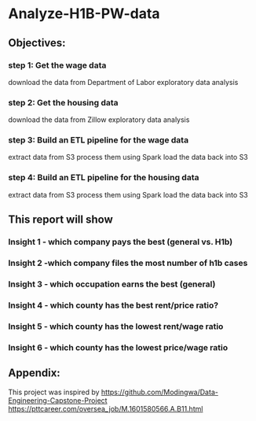 # Analyze-H1B-PW-data

## Objectives:

### step 1: Get the wage data
download the data from Department of Labor
exploratory data analysis

### step 2: Get the housing data
download the data from Zillow
exploratory data analysis

### step 3: Build an ETL pipeline for the wage data
extract data from S3
process them using Spark
load the data back into S3

### step 4: Build an ETL pipeline for the housing data
extract data from S3
process them using Spark
load the data back into S3


## This report will show

### Insight 1 - which company pays the best (general vs. H1b)

### Insight 2 -which company files the most number of h1b cases

### Insight 3 - which occupation earns the best (general)

### Insight 4 - which county has the best rent/price ratio?

### Insight 5 - which county has the lowest rent/wage ratio

### Insight 6 - which county has the lowest price/wage ratio

## Appendix:
This project was inspired by
https://github.com/Modingwa/Data-Engineering-Capstone-Project
https://pttcareer.com/oversea_job/M.1601580566.A.B11.html
